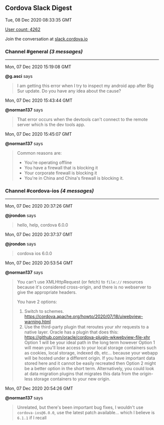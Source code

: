 ## Cordova Slack Digest
Tue, 08 Dec 2020 08:33:35 GMT

[User count: 4262](https://cordova.slack.com/)


Join the conversation at [slack.cordova.io](http://slack.cordova.io/)

### __Channel #general__ _(3 messages)_
---

Mon, 07 Dec 2020 15:19:08 GMT

__@g.asci__ says 
> I am getting this error when I try to inspect my android app after Big Sur update. Do you have any idea about the cause?
> 

Mon, 07 Dec 2020 15:43:44 GMT

__@norman137__ says 
> That error occurs when the devtools can't connect to the remote server which is the dev tools app.
> 

Mon, 07 Dec 2020 15:45:07 GMT

__@norman137__ says 
> Common reasons are:
> - You're operating offline
> - You have a firewall that is blocking it
> - Your corporate firewall is blocking it
> - You're in China and China's firewall is blocking it.
> 

### __Channel #cordova-ios__ _(4 messages)_
---

Mon, 07 Dec 2020 20:37:26 GMT

__@jrondon__ says 
> hello, help, cordova 6.0.0
> 

Mon, 07 Dec 2020 20:37:37 GMT

__@jrondon__ says 
> cordova ios 6.0.0
> 

Mon, 07 Dec 2020 20:53:54 GMT

__@norman137__ says 
> You can't use XMLHttpRequest (or fetch) to `file://` resources because it's considered cross-origin, and there is no webserver to give the appropriate headers.
> 
> You have 2 options:
> 1. Switch to schemes. <https://cordova.apache.org/howto/2020/07/18/uiwebview-warning.html>
> 2. Use the third-party plugin that reroutes your xhr requests to a native layer. Oracle has a plugin that does this: <https://github.com/oracle/cordova-plugin-wkwebview-file-xhr>
> Option 1 will be your ideal path in the long term however Option 1 will mean you'll lose access to your local storage containers such as cookies, local storage, indexed db, etc... because your webapp will be hosted under a different origin. If you have important data stored here and it cannot be easily recreated then Option 2 might be a better option in the short term. Alternatively, you could look at data migration plugins that migrates this data from the origin-less storage containers to your new origin.
> 

Mon, 07 Dec 2020 20:54:26 GMT

__@norman137__ says 
> Unrelated, but there's been important bug fixes, I wouldn't use `cordova-ios@6.0.0`, use the latest patch available... which I believe is `6.1.1` if I recall
> 
